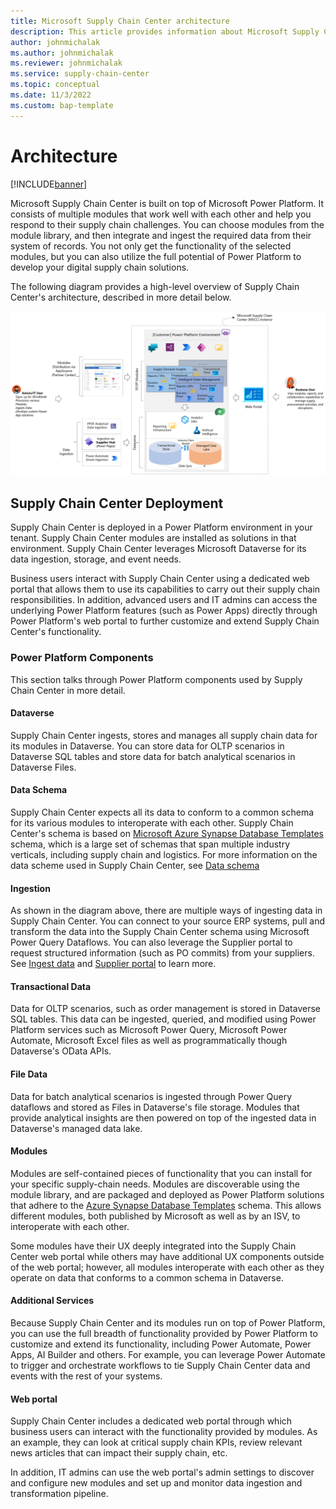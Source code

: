 ```yaml
---
title: Microsoft Supply Chain Center architecture
description: This article provides information about Microsoft Supply Chain Center's architectue. 
author: johnmichalak
ms.author: johnmichalak 
ms.reviewer: johnmichalak
ms.service: supply-chain-center
ms.topic: conceptual
ms.date: 11/3/2022
ms.custom: bap-template
---
```


# Architecture

[!INCLUDE[banner](../includes/banner.md)]

Microsoft Supply Chain Center is built on top of Microsoft Power Platform. It consists of multiple modules that work well with each other and help you respond to their supply chain challenges. You can choose modules from the module library, and then integrate and ingest the required data from their system of records. You not only get the functionality of the selected modules, but you can also utilize the full potential of Power Platform to develop your digital supply chain solutions.

The following diagram provides a high-level overview of Supply Chain Center's architecture, described in more detail below.

![A workflow graphic that displays the Supply Chain Center Architecture.](media/SupplyChainCenterArchitecture.png)

## Supply Chain Center Deployment

Supply Chain Center is deployed in a Power Platform environment in your tenant. Supply Chain Center modules are installed as solutions in that environment. Supply Chain Center leverages Microsoft Dataverse for its data ingestion, storage, and event needs.

Business users interact with Supply Chain Center using a dedicated web portal that allows them to use its capabilities to carry out their supply chain responsibilities. In addition, advanced users and IT admins can access the underlying Power Platform features (such as Power Apps) directly through Power Platform's web portal to further customize and extend Supply Chain Center's functionality.

### Power Platform Components

This section talks through Power Platform components used by Supply Chain Center in more detail.

#### Dataverse

Supply Chain Center ingests, stores and manages all supply chain data for its modules in Dataverse. You can store data for OLTP scenarios in Dataverse SQL tables and store data for batch analytical scenarios in Dataverse Files.

#### Data Schema

Supply Chain Center expects all its data to conform to a common schema for its various modules to interoperate with each other. Supply Chain Center's schema is based on [Microsoft Azure Synapse Database Templates](/azure/synapse-analytics/database-designer/overview-database-templates) schema, which is a large set of schemas that span multiple industry verticals, including supply chain and logistics. For more information on the data scheme used in Supply Chain Center, see [Data schema](../administer/data-schema.md)

#### Ingestion

As shown in the diagram above, there are multiple ways of ingesting data in Supply Chain Center. You can connect to your source ERP systems, pull and transform the data into the Supply Chain Center schema using Microsoft Power Query Dataflows. You can also leverage the Supplier portal to request structured information (such as PO commits) from your suppliers. See [Ingest data](../administer/ingest-data.md) and [Supplier portal](../use/supplier-portal.md) to learn more.

#### Transactional Data

Data for OLTP scenarios, such as order management is stored in Dataverse SQL tables. This data can be ingested, queried, and modified using Power Platform services such as Microsoft Power Query, Microsoft Power Automate, Microsoft Excel files as well as programmatically though Dataverse's OData APIs.

#### File Data

Data for batch analytical scenarios is ingested through Power Query dataflows and stored as Files in Dataverse's file storage. Modules that provide analytical insights are then powered on top of the ingested data in Dataverse's managed data lake.

#### Modules

Modules are self-contained pieces of functionality that you can install for your specific supply-chain needs. Modules are discoverable using the module library, and are packaged and deployed as Power Platform solutions that adhere to the [Azure Synapse Database Templates](/azure/synapse-analytics/database-designer/overview-database-templates) schema. This allows different modules, both published by Microsoft as well as by an ISV, to interoperate with each other.

Some modules have their UX deeply integrated into the Supply Chain Center web portal while others may have additional UX components outside of the web portal; however, all modules interoperate with each other as they operate on data that conforms to a common schema in Dataverse.

#### Additional Services

Because Supply Chain Center and its modules run on top of Power Platform, you can use the full breadth of functionality provided by Power Platform to customize and extend its functionality, including Power Automate, Power Apps, AI Builder and others. For example, you can leverage Power Automate to trigger and orchestrate workflows to tie Supply Chain Center data and events with the rest of your systems.

#### Web portal

Supply Chain Center includes a dedicated web portal through which business users can interact with the functionality provided by modules. As an example, they can look at critical supply chain KPIs, review relevant news articles that can impact their supply chain, etc.

In addition, IT admins can use the web portal's admin settings to discover and configure new modules and set up and monitor data ingestion and transformation pipeline.

